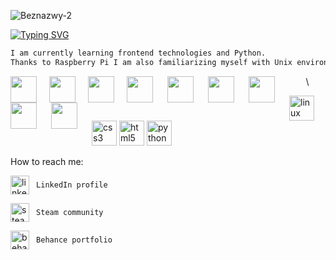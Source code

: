 ![Beznazwy-2](https://user-images.githubusercontent.com/68974023/166577806-a3b537f4-7549-4d01-baed-a2fdb67b64e4.png)

<p align="center">
 
[![Typing SVG](https://readme-typing-svg.demolab.com?font=consolas&weight=500&size=40&pause=1000&color=98E2F7&center=true&vCenter=true&width=435&lines=Karolina+Sas)](https://git.io/typing-svg)
 </p>

```diff
I am currently learning frontend technologies and Python.
Thanks to Raspberry Pi I am also familiarizing myself with Unix environment and physical computing. 

```
<p align="center">
<img align="left" img height="42" width="42" style="margin-right: 20px;" src="https://cdn.simpleicons.org/Linux/BCADE5" /> 
<img align="left" img height="42" width="42" style="margin-right: 20px;" src="https://cdn.simpleicons.org/Windows/BCADE5" /> 
<img align="left" img height="42" width="42" style="margin-right: 20px;"  src="https://cdn.simpleicons.org/Raspberrypi/BCADE5" />
<img align="left" img height="42" width="42" style="padding-right:20px;"  src="https://cdn.simpleicons.org/Python/BCADE5" />
<img align="left" img height="42" width="42" style="padding-right:20px;"  src="https://cdn.simpleicons.org/mySQL/BCADE5" />
<img align="left" img height="42" width="42" style="padding-right:20px;"  src="https://cdn.simpleicons.org/CSS3/BCADE5" />
<img align="left" img height="42" width="42" style="padding-right:20px;"  src="https://cdn.simpleicons.org/HTML5/BCADE5" />
<img align="left" img height="42" width="42" style="padding-right:20px;"  src="https://cdn.simpleicons.org/Wireshark/BCADE5" />
<img align="left" img height="42" width="42" style="padding-right:20px;"  src="https://cdn.simpleicons.org/Python/BCADE5" />\
 </p>



[<img src='https://cdn.jsdelivr.net/npm/simple-icons@3.0.1/icons/linux.svg' alt='linux' height='40'>](l)  [<img src='https://cdn.jsdelivr.net/npm/simple-icons@3.0.1/icons/css3.svg' alt='css3' height='40'>](l)  [<img src='https://cdn.jsdelivr.net/npm/simple-icons@3.0.1/icons/html5.svg' alt='html5' height='40'>](l)  [<img src='https://cdn.jsdelivr.net/npm/simple-icons@3.0.1/icons/python.svg' alt='python' height='40'>](i)  


How to reach me:



 [<img src='https://cdn.jsdelivr.net/npm/simple-icons@3.0.1/icons/linkedin.svg' alt='linkedin' align="center" height='30'>](https://www.linkedin.com/in/https://www.linkedin.com/in/karolina-sas//) ``` LinkedIn profile``` 
 
  [<img src='https://cdn.jsdelivr.net/npm/simple-icons@3.0.1/icons/steam.svg' align="center" alt='steam' height='30'>](https://steamcommunity.com/profiles/76561198830860627/) ``` Steam community``` 
 
 [<img src='https://cdn.jsdelivr.net/npm/simple-icons@3.0.1/icons/behance.svg' align="center" alt='behance' height='30'>](https://www.behance.net/karolinasas/projects)  ``` Behance portfolio``` 





 
<!--
**Karolina-Sas/Karolina-Sas** is a ✨ _special_ ✨ repository because its `README.md` (this file) appears on your GitHub profile.

Here are some ideas to get you started:



- 🔭 I’m currently working on ...
- 🌱 I’m currently learning ...
- 👯 I’m looking to collaborate on ...
- 🤔 I’m looking for help with ...
- 💬 Ask me about ...
- 📫 How to reach me: ...
- 😄 Pronouns: ...
- ⚡ Fun fact: ...
-->
